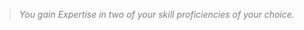 > *<span style="color:rgb(125, 125, 125)">You gain Expertise in two of your skill proficiencies of your choice.</span>*
